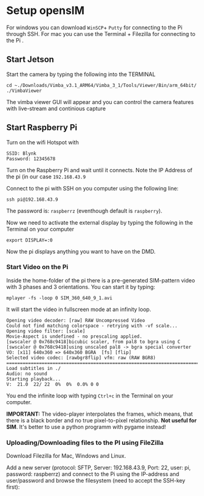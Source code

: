 # Setup opensIM


For windows you can download ```WinSCP```+ ```Putty``` for connecting to the Pi through SSH. 
For mac you can use the Terminal + Filezilla for connecting to the Pi .

## Start Jetson

Start the camera by typing the following into the TERMINAL

```
cd ~./Downloads/Vimba_v3.1_ARM64/Vimba_3_1/Tools/Viewer/Bin/arm_64bit/
./VimbaViewer
```

The vimba viewer GUI will appear and you can control the camera features with live-stream and continious capture



## Start Raspberry Pi 

Turn on the wifi Hotspot with 

```
SSID: Blynk
Password: 12345678
```

Turn on the Raspberry Pi and wait until it connects. Note the IP Address of the pi (in our case ```192.168.43.9```

Connect to the pi with SSH on you computer using the following line: 


```
ssh pi@192.168.43.9
```

The password is: ```raspberrz``` (eventhough default is ```raspberry```). 

Now we need to activate the external display by typing the following in the Terminal on your computer

```
export DISPLAY=:0
```

Now the pi displays anything you want to have on the DMD. 


### Start Video on the Pi

Inside the home-folder of the pi there is a pre-generated SIM-pattern video with 3 phases and 3 orientations. You can start it by typing:

```
mplayer -fs -loop 0 SIM_360_640_9_1.avi 
```

It will start the video in fullscreen mode at an infinity loop.


```
Opening video decoder: [raw] RAW Uncompressed Video
Could not find matching colorspace - retrying with -vf scale...
Opening video filter: [scale]
Movie-Aspect is undefined - no prescaling applied.
[swscaler @ 0x768c9418]bicubic scaler, from pal8 to bgra using C
[swscaler @ 0x768c9418]using unscaled pal8 -> bgra special converter
VO: [x11] 640x360 => 640x360 BGRA  [fs] [flip]
Selected video codec: [rawbgr8flip] vfm: raw (RAW BGR8)
==========================================================================
Load subtitles in ./
Audio: no sound
Starting playback...
V:  21.0  22/ 22  0%  0%  0.0% 0 0 
```

You end the infinite loop with typing ```Ctrl+c``` in the Terminal on your computer. 

**IMPORTANT:** The video-player interpolates the frames, which means, that there is a black border and no true pixel-to-pixel relationship. **Not useful for SIM**. It's better to use a python programm with pygame instead! 


### Uploading/Downloading files to the PI using FileZilla

Download Filezilla for Mac, Windows and Linux. 

Add a new server (protocol: SFTP, Server: 192.168.43.9, Port: 22, user: pi, password: raspberrz) and connect to the Pi using the IP-address and user/password and browse the filesystem (need to accept the SSH-key first):	

